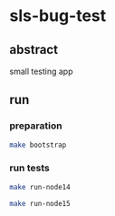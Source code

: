 # sls-bug-test

## abstract

small testing app

## run

### preparation

```bash
make bootstrap
```

### run tests

```bash
make run-node14
```

```bash
make run-node15
```
